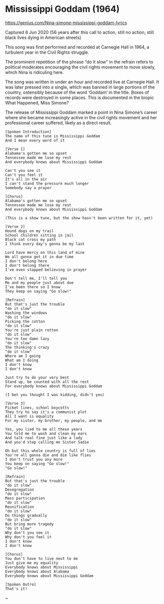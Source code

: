 Mississippi Goddam (1964)
=========================

https://genius.com/Nina-simone-mississippi-goddam-lyrics

Captured 8 Jun 2020 (56 years after this call to action, still no
action, still black lives dying in American streets)

This song was first performed and recorded at Carnegie Hall in 1964, a
turbulent year in the Civil Rights struggle.

The prominent repetition of the phrase “do it slow” in the refrain
refers to political moderates encouraging the civil rights movement to
move slowly, which Nina is ridiculing here.

The song was written in under an hour and recorded live at Carnegie
Hall. It was later pressed into a single, which was banned in large
portions of the country, ostensibly because of the word ‘Goddam’ in
the title. Boxes of records were destroyed in some places. This is
documented in the biopic What Happened, Miss Simone?

The release of Mississippi Goddam marked a point in Nina Simone’s
career where she became increasingly active in the civil rights
movement and her professional career suffered, likely as a direct
result.

```
[Spoken Introduction]
The name of this tune is Mississippi Goddam
And I mean every word of it

[Verse 1]
Alabama's gotten me so upset
Tennessee made me lose my rest
And everybody knows about Mississippi Goddam

Can't you see it
Can't you feel it
It's all in the air
I can't stand the pressure much longer
Somebody say a prayer

[Chorus]
Alabama's gotten me so upset
Tennessee made me lose my rest
And everybody knows about Mississippi Goddam

(This is a show tune, but the show hasn't been written for it, yet)

[Verse 2]
Hound dogs on my trail
School children sitting in jail
Black cat cross my path
I think every day's gonna be my last

Lord have mercy on this land of mine
We all gonna get it in due time
I don't belong here
I don't belong there
I've even stopped believing in prayer

Don't tell me, I'll tell you
Me and my people just about due
I've been there so I know
They keep on saying "Go slow!"

[Refrain]
But that's just the trouble
"do it slow"
Washing the windows
"do it slow"
Picking the cotton
"do it slow"
You're just plain rotten
"do it slow"
You're too damn lazy
"do it slow"
The thinking's crazy
"do it slow"
Where am I going
What am I doing
I don't know
I don't know

Just try to do your very best
Stand up, be counted with all the rest
For everybody knows about Mississippi Goddam

(I bet you thought I was kidding, didn't you)

[Verse 3]
Picket lines, school boycotts
They try to say it's a communist plot
All I want is equality
For my sister, my brother, my people, and me

Yes, you lied to me all these years
You told me to wash and clean my ears
And talk real fine just like a lady
And you'd stop calling me Sister Sadie

Oh but this whole country is full of lies
You're all gonna die and die like flies
I don't trust you any more
You keep on saying "Go slow!"
"Go slow!"

[Refrain]
But that's just the trouble
"do it slow"
Desegregation
"do it slow"
Mass participation
"do it slow"
Reunification
"do it slow"
Do things gradually
"do it slow"
But bring more tragedy
"do it slow"
Why don't you see it
Why don't you feel it
I don't know
I don't know

[Chorus]
You don't have to live next to me
Just give me my equality
Everybody knows about Mississippi
Everybody knows about Alabama
Everybody knows about Mississippi Goddam

[Spoken Outro]
That's it!
```

~
